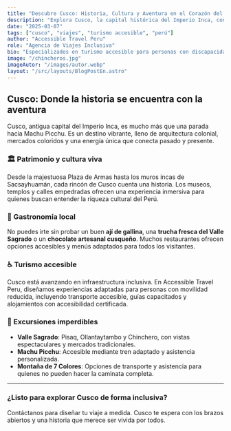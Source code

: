 ```yaml
---
title: "Descubre Cusco: Historia, Cultura y Aventura en el Corazón del Perú"
description: "Explora Cusco, la capital histórica del Imperio Inca, con experiencias accesibles, gastronomía local y paisajes inolvidables."
date: "2025-03-07"
tags: ["cusco", "viajes", "turismo accesible", "perú"]
author: "Accessible Travel Peru"
role: "Agencia de Viajes Inclusiva"
bio: "Especializados en turismo accesible para personas con discapacidad. Conectamos aventura y accesibilidad en todo el Perú."
image: "/chincheros.jpg"
imageAutor: "/images/autor.webp"
layout: "/src/layouts/BlogPostEn.astro"
---
```


## Cusco: Donde la historia se encuentra con la aventura

Cusco, antigua capital del Imperio Inca, es mucho más que una parada hacia Machu Picchu. Es un destino vibrante, lleno de arquitectura colonial, mercados coloridos y una energía única que conecta pasado y presente.

### 🏛️ Patrimonio y cultura viva

Desde la majestuosa Plaza de Armas hasta los muros incas de Sacsayhuamán, cada rincón de Cusco cuenta una historia. Los museos, templos y calles empedradas ofrecen una experiencia inmersiva para quienes buscan entender la riqueza cultural del Perú.

### 🍲 Gastronomía local

No puedes irte sin probar un buen **ají de gallina**, una **trucha fresca del Valle Sagrado** o un **chocolate artesanal cusqueño**. Muchos restaurantes ofrecen opciones accesibles y menús adaptados para todos los visitantes.

### ♿ Turismo accesible

Cusco está avanzando en infraestructura inclusiva. En Accessible Travel Peru, diseñamos experiencias adaptadas para personas con movilidad reducida, incluyendo transporte accesible, guías capacitados y alojamientos con accesibilidad certificada.

### 🌄 Excursiones imperdibles

- **Valle Sagrado**: Pisaq, Ollantaytambo y Chinchero, con vistas espectaculares y mercados tradicionales.
- **Machu Picchu**: Accesible mediante tren adaptado y asistencia personalizada.
- **Montaña de 7 Colores**: Opciones de transporte y asistencia para quienes no pueden hacer la caminata completa.

---

### ¿Listo para explorar Cusco de forma inclusiva?

Contáctanos para diseñar tu viaje a medida. Cusco te espera con los brazos abiertos y una historia que merece ser vivida por todos.
